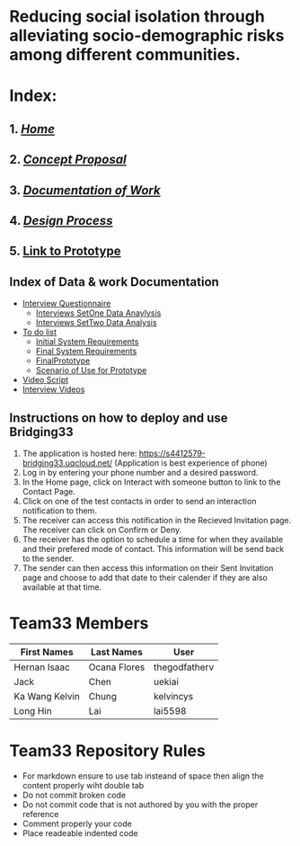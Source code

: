 # Reducing social isolation through alleviating socio-demographic risks among different communities.
# **Index:**
  ## 1. [_Home_](https://github.com/deco3500-2018/team33/wiki)
  ## 2. [_Concept Proposal_](https://github.com/deco3500-2018/team33/wiki/Concept-Proposal)
  ## 3. [_Documentation of Work_](https://github.com/deco3500-2018/team33/wiki/Ongoing-documentation-of-work)
  ## 4. [_Design Process_](https://github.com/deco3500-2018/team33/wiki/Design-Process-Overview) 
  ## 5. [ Link to Prototype ](https://s4412579-bridging33.uqcloud.net/)
 ## **Index of Data & work Documentation**
  * [Interview Questionnaire](./Questionarie.md)
    * [Interviews SetOne Data Anaylysis](./InterviewsSetOne.md)
    * [Interviews SetTwo Data Analysis](./InterviewsSetTwo.md)  
  * [To do list](https://github.com/deco3500-2018/team33/projects/1)
     * [Initial System Requirements](./initialRequirement.md)
     * [Final System Requirements](./SystemRequirements.md)
     * [FinalPrototype](./FinalPrototype.md)
     * [Scenario of Use for Prototype](./scenario.md)
  * [Video Script](./scenario.md)
  * [Interview Videos](https://drive.google.com/open?id=15ZJ4SYDaNL8g0iIjc4XvTXA97B0Gmej0)

## **Instructions on how to deploy and use Bridging33**
1. The application is hosted here: https://s4412579-bridging33.uqcloud.net/
(Application is best experience of phone)
2. Log in by entering your phone number and a desired password.
3. In the Home page, click on Interact with someone button to link to the Contact Page.
4. Click on one of the test contacts in order to send an interaction notification to them.
5. The receiver can access this notification in the Recieved Invitation page. The receiver can click on Confirm or Deny.
6. The receiver has the option to schedule a time for when they available and their prefered mode of contact. This information will be send back to the sender. 
7. The sender can then access this information on their Sent Invitation page and choose to add that date to their calender if they are also available at that time.

# Team33 Members 

| First Names  | Last Names  | User         | 
| ----------- |  --------   | ------------  |
|Hernan Isaac | Ocana Flores| thegodfatherv |
| Jack        | Chen        | uekiai        |
|Ka Wang Kelvin|Chung       |kelvincys      |
|Long Hin      |Lai         |lai5598         |


# Team33 Repository Rules 

* For markdown ensure to use tab insteand of space then align the content properly wiht double tab
* Do not commit broken code
* Do not commit code that is not authored by you with the proper reference
* Comment properly your code
* Place readeable indented code

